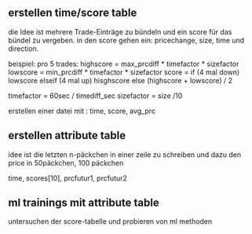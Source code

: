 erstellen time/score table
----------------------------------
die Idee ist mehrere Trade-Einträge zu bündeln und ein score für das bündel zu vergeben.
in den score gehen ein: pricechange, size, time und direction.

beispiel:
pro 5 trades:
highscore = max_prcdiff * timefactor * sizefactor
lowscore  = min_prcdiff * timefactor * sizefactor
score = if     (4 mal down) lowscore
        elseif (4 mal up)   hisghscore
        else   (highscore + lowscore) / 2

timefactor = 60sec / timediff_sec
sizefactor = size /10

erstellen einer datei mit : time, score, avg_prc

erstellen attribute table
-------------------------------
idee ist die letzten n-päckchen in einer zeile zu schreiben und dazu den price in 50päckchen, 100 päckchen

time, scores[10], prcfutur1, prcfutur2

ml trainings mit attribute table
--------------------------------
untersuchen der score-tabelle
und probieren von ml methoden





